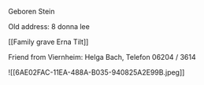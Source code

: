Geboren Stein

Old address:
8 donna lee

[[Family grave Erna Tilt]]

Friend from Viernheim: Helga Bach, Telefon 06204 / 3614

![[6AE02FAC-11EA-488A-B035-940825A2E99B.jpeg]]
